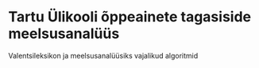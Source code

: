 # Tartu Ülikooli õppeainete tagasiside meelsusanalüüs
Valentsileksikon ja meelsusanalüüsiks vajalikud algoritmid
